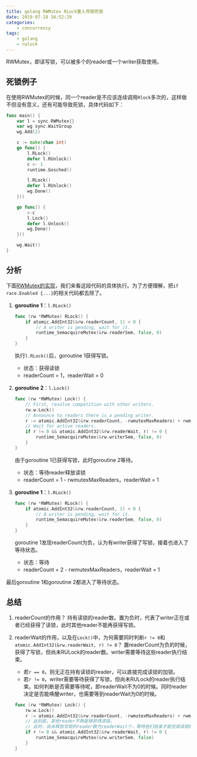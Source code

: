 ```yaml
---
title: golang RWMutex RLock重入导致死锁
date: 2019-07-10 16:52:29
categories:
    - concurrency
tags:
    - golang
    - rwlock
---
```


RWMutex，即读写锁，可以被多个的reader或一个writer获取使用。

## 死锁例子

在使用RWMutex的时候，同一个reader是不应该连续调用`Rlock`多次的，这样做不但没有意义，还有可能导致死锁，具体代码如下：

```go
func main() {
	var l = sync.RWMutex{}
	var wg sync.WaitGroup
	wg.Add(2)

	c := make(chan int)
	go func() {
		l.RLock()
		defer l.RUnlock()
		c <- 1
		runtime.Gosched()

		l.RLock()
		defer l.RUnlock()
		wg.Done()
	}()

	go func() {
		<-c
		l.Lock()
		defer l.Unlock()
		wg.Done()
	}()

	wg.Wait()
}
```

## 分析

下面[RWMutex的实现](https://github.com/golang/go/blob/master/src/sync/rwmutex.go)，我们来看这段代码的具体执行。为了方便理解，把`if race.Enabled {...}`的相关代码都去除了。

1. **goroutine 1**：`l.RLock()`

    ```go
    func (rw *RWMutex) RLock() {
    	if atomic.AddInt32(&rw.readerCount, 1) < 0 {
    		// A writer is pending, wait for it.
    		runtime_SemacquireMutex(&rw.readerSem, false, 0)
    	}
    }
    ```

    执行`l.RLock()`后，goroutine 1获得写锁。

    * 状态：获得读锁
    * readerCount = 1，readerWait = 0

2. **goroutine 2**：`l.Lock()`

    ```go
    func (rw *RWMutex) Lock() {
    	// First, resolve competition with other writers.
    	rw.w.Lock()
    	// Announce to readers there is a pending writer.
    	r := atomic.AddInt32(&rw.readerCount, -rwmutexMaxReaders) + rwmutexMaxReaders
    	// Wait for active readers.
    	if r != 0 && atomic.AddInt32(&rw.readerWait, r) != 0 {
    		runtime_SemacquireMutex(&rw.writerSem, false, 0)
    	}
    }
    ```

    由于goroutine 1已获得写锁，此时goroutine 2等待。

    * 状态：等待reader释放读锁
    * readerCount = 1 - rwmutexMaxReaders，readerWait = 1

3. **goroutine 1**：`l.RLock()`

    ```go
    func (rw *RWMutex) RLock() {
    	if atomic.AddInt32(&rw.readerCount, 1) < 0 {
    		// A writer is pending, wait for it.
    		runtime_SemacquireMutex(&rw.readerSem, false, 0)
    	}
    }
    ```

    goroutine 1发现readerCount为负，认为有writer获得了写锁，接着也进入了等待状态。

    * 状态：等待
    * readerCount = 2 - rwmutexMaxReaders，readerWait = 1

最后goroutine 1和goroutine 2都进入了等待状态。

## 总结

1. readerCount的作用？
    持有读锁的reader数。置为负时，代表了writer正在或者已经获得了读锁，此时其他reader不能再获得写锁。
2. readerWait的作用，以及在`Lock()`中，为何需要同时判断`r != 0`和`atomic.AddInt32(&rw.readerWait, r) != 0`？
    置readerCount为负的时候，获得了写锁，但尚未RULock的reader数。writer需要等待这些reader执行结束。

    * 若`r == 0`，则无正在持有读锁的reader，可以直接完成读锁的加锁。
    * 若`r != 0`，writer需要等待获得了写锁，但尚未RULock的reader执行结束。如何判断是否需要等待呢，即readerWait不为0的时候。同时reader决定是否能唤醒writer，也需要等到readerWait为0的时候。

    ```go
    func (rw *RWMutex) Lock() {
    	rw.w.Lock()
    	r := atomic.AddInt32(&rw.readerCount, -rwmutexMaxReaders) + rwmutexMaxReaders
    	// 此刻起，其他reader不再能够获得读锁。
    	// 此时，尚未释放写锁的reader数为readerWait个，等待他们结束才能完成读锁的加锁。
    	if r != 0 && atomic.AddInt32(&rw.readerWait, r) != 0 {
    		runtime_SemacquireMutex(&rw.writerSem, false)
    	}
    }
    ```
